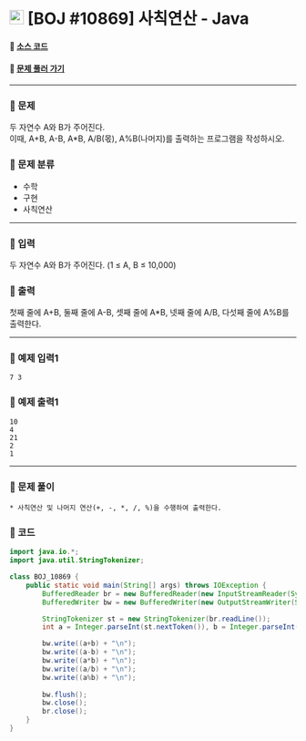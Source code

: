  # <img src="https://d2gd6pc034wcta.cloudfront.net/tier/1-a.svg" width="25" height="25"> [BOJ #10869]  사칙연산 - Java 
#### :link: [소스 코드](https://github.com/nexusgh12/Algorithm/tree/main/BaekjoonOnlineJudge/BOJ_10869/BOJ_10869.java)  
#### :link: [문제 풀러 가기](https://www.acmicpc.net/problem/10869)

***
### :seedling: 문제
두 자연수 A와 B가 주어진다.  
이때, A+B, A-B, A*B, A/B(몫), A%B(나머지)를 출력하는 프로그램을 작성하시오.  

### :seedling: 문제 분류
- 수학
- 구현
- 사칙연산
***
### :seedling: 입력
두 자연수 A와 B가 주어진다. (1 ≤ A, B ≤ 10,000) 

### :seedling: 출력
첫째 줄에 A+B, 둘째 줄에 A-B, 셋째 줄에 A*B, 넷째 줄에 A/B, 다섯째 줄에 A%B를 출력한다.


***

### :seedling: 예제 입력1
```
7 3
```

### :seedling: 예제 출력1
```
10
4
21
2
1
```


***


### :seedling: 문제 풀이
    * 사칙연산 및 나머지 연산(+, -, *, /, %)을 수행하여 출력한다.

### :seedling: 코드
```java
import java.io.*;
import java.util.StringTokenizer;

class BOJ_10869 {
    public static void main(String[] args) throws IOException {
        BufferedReader br = new BufferedReader(new InputStreamReader(System.in));
        BufferedWriter bw = new BufferedWriter(new OutputStreamWriter(System.out));

        StringTokenizer st = new StringTokenizer(br.readLine());
        int a = Integer.parseInt(st.nextToken()), b = Integer.parseInt(st.nextToken());

        bw.write((a+b) + "\n");
        bw.write((a-b) + "\n");
        bw.write((a*b) + "\n");
        bw.write((a/b) + "\n");
        bw.write((a%b) + "\n");
        
        bw.flush();
        bw.close();
        br.close();
    }
}
```
